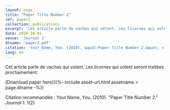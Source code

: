 ```yaml
---
layout: page
title: "Paper Title Number 2"
ref: paper2
collection: publications
excerpt: 'Cet article parle de vaches qui volent. Les licornes qui volent seront traitées prochainement.'
date: 2010-10-01
venue: 'Journal 1'
dlname: 'paper2.pdf'
citation: 'Your Name, You. (2010). &quot;Paper Title Number 2.&quot; <i>Journal 1</i>. 1(2).'
lang: en
---
```

Cet article parle de vaches qui volent. Les licornes qui volent seront traitées prochainement.

[Download paper here]({%- include asset-url.html assetname = page.dlname -%})

Citation recommandée : Your Name, You. (2010). "Paper Title Number 2." <i>Journal 1</i>. 1(2).
